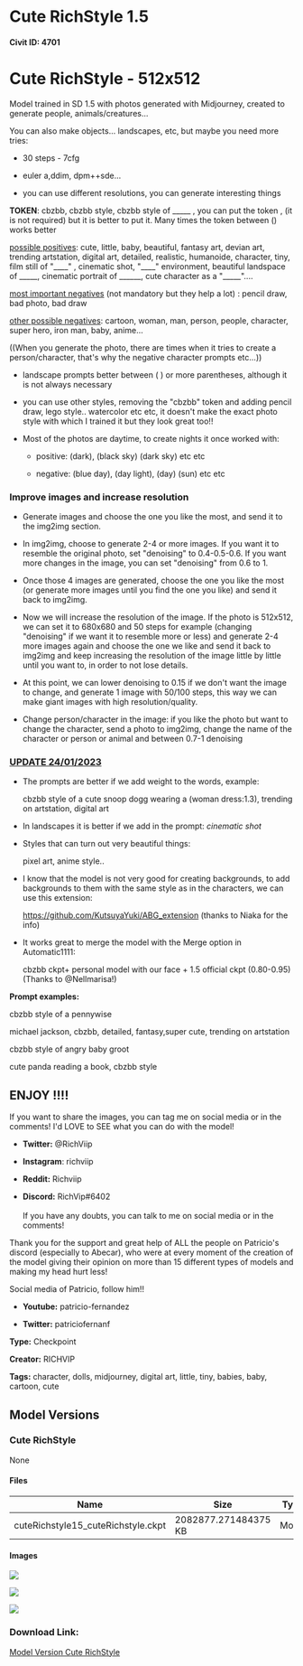 # Cute RichStyle 1.5

#### Civit ID: 4701

<h1>Cute RichStyle - 512x512</h1><p>Model trained in SD 1.5 with photos generated with Midjourney, created to generate people, animals/creatures...</p><p>You can also make objects... landscapes, etc, but maybe you need more tries:</p><ul><li><p>30 steps - 7cfg</p></li><li><p>euler a,ddim, dpm++sde...</p></li><li><p>you can use different resolutions, you can generate interesting things</p></li></ul><p></p><p><strong>TOKEN</strong>: cbzbb, cbzbb style, cbzbb style of _____ , you can put the token , (it is not required) but it is better to put it. Many times the token between () works better</p><p></p><p><u>possible positives</u>: cute, little, baby, beautiful, fantasy art, devian art, trending artstation, digital art, detailed, realistic, humanoide, character, tiny, film still of "____" , cinematic shot, "____" environment, beautiful landspace of _____, cinematic portrait of ______, cute character as a "_____"....</p><p></p><p><u>most important negatives</u> (not mandatory but they help a lot) : pencil draw, bad photo, bad draw</p><p><u>other possible negatives</u>: cartoon, woman, man, person, people, character, super hero, iron man, baby, anime...</p><p>((When you generate the photo, there are times when it tries to create a person/character, that's why the negative character prompts etc...))</p><p></p><ul><li><p>landscape prompts better between ( ) or more parentheses, although it is not always necessary</p></li><li><p>you can use other styles, removing the "cbzbb" token and adding pencil draw, lego style.. watercolor etc etc, it doesn't make the exact photo style with which I trained it but they look great too!!</p></li><li><p>Most of the photos are daytime, to create nights it once worked with:</p><ul><li><p>positive: (dark), (black sky) (dark sky) etc etc</p></li><li><p>negative: (blue day), (day light), (day) (sun) etc etc</p></li></ul></li></ul><p></p><h3>Improve images and increase resolution</h3><ul><li><p>Generate images and choose the one you like the most, and send it to the img2img section.</p></li><li><p>In img2img, choose to generate 2-4 or more images. If you want it to resemble the original photo, set "denoising" to 0.4-0.5-0.6. If you want more changes in the image, you can set "denoising" from 0.6 to 1.</p></li><li><p>Once those 4 images are generated, choose the one you like the most (or generate more images until you find the one you like) and send it back to img2img.</p></li><li><p>Now we will increase the resolution of the image. If the photo is 512x512, we can set it to 680x680 and 50 steps for example (changing "denoising" if we want it to resemble more or less) and generate 2-4 more images again and choose the one we like and send it back to img2img and keep increasing the resolution of the image little by little until you want to, in order to not lose details.</p></li><li><p>At this point, we can lower denoising to 0.15 if we don't want the image to change, and generate 1 image with 50/100 steps, this way we can make giant images with high resolution/quality.</p></li></ul><p></p><p></p><ul><li><p>Change person/character in the image: if you like the photo but want to change the character, send a photo to img2img, change the name of the character or person or animal and between 0.7-1 denoising</p></li></ul><p></p><h3><strong><u>UPDATE 24/01/2023</u></strong></h3><ul><li><p>The prompts are better if we add weight to the words, example:</p><p>cbzbb style of a cute snoop dogg wearing a (woman dress:1.3), trending on artstation, digital art</p></li></ul><p></p><ul><li><p>In landscapes it is better if we add in the prompt: <em>cinematic shot</em></p><p></p></li><li><p>Styles that can turn out very beautiful things:</p><p>pixel art, anime style..</p><p></p></li><li><p>I know that the model is not very good for creating backgrounds, to add backgrounds to them with the same style as in the characters, we can use this extension:</p><p><a target="_blank" rel="ugc" href="https://github.com/KutsuyaYuki/ABG_extension">https://github.com/KutsuyaYuki/ABG_extension</a> (thanks to Niaka for the info)</p><p></p></li><li><p>It works great to merge the model with the Merge option in Automatic1111:</p><p>cbzbb ckpt+ personal model with our face + 1.5 official ckpt (0.80-0.95) (Thanks to @Nellmarisa!)</p></li></ul><p></p><p><strong>Prompt examples:</strong></p><p>cbzbb style of a pennywise</p><p>michael jackson, cbzbb, detailed, fantasy,super cute, trending on artstation</p><p>cbzbb style of angry baby groot</p><p>cute panda reading a book, cbzbb style</p><h2>ENJOY !!!!</h2><p></p><p></p><p>If you want to share the images, you can tag me on social media or in the comments! I'd LOVE to SEE what you can do with the model!</p><ul><li><p><strong>Twitter:</strong> @RichViip</p></li><li><p><strong>Instagram</strong>: richviip</p></li><li><p><strong>Reddit:</strong> Richviip</p></li><li><p><strong>Discord:</strong> RichVip#6402<br /><br />If you have any doubts, you can talk to me on social media or in the comments!</p><p></p></li></ul><p>Thank you for the support and great help of ALL the people on Patricio's discord (especially to Abecar), who were at every moment of the creation of the model giving their opinion on more than 15 different types of models and making my head hurt less!</p><p>Social media of Patricio, follow him!!</p><ul><li><p><strong>Youtube:</strong> patricio-fernandez</p></li><li><p><strong>Twitter:</strong> patriciofernanf</p></li></ul>

**Type:** Checkpoint

**Creator:** RICHVIP

**Tags:** character, dolls, midjourney, digital art, little, tiny, babies, baby, cartoon, cute

## Model Versions

### Cute RichStyle

None

#### Files

| Name | Size | Type | Format | Download Url | AutoV1 | AutoV2 | SHA256 | CRC32 | BLAKE3 |
| --- | --- | --- | --- | --- | --- | --- | --- | --- | --- |
| cuteRichstyle15_cuteRichstyle.ckpt | 2082877.271484375 KB | Model | PickleTensor | https://civitai.com/api/download/models/5373 | 993F2358 | 24BC802FC5 | 24BC802FC542B65E08A73A8613A579CB33DAE3D4F18544BB4138BE168B49838C | 34DDD152 | D1A63C751216B0E1A9FE660360D5CA829720C4AE98BB343A44E2643F3514A19F |

#### Images

<p><img src="https://image.civitai.com/xG1nkqKTMzGDvpLrqFT7WA/d94438e3-55a1-4b20-8f98-e6ce65267900/width=450/42159.jpeg" /></p>

<p><img src="https://image.civitai.com/xG1nkqKTMzGDvpLrqFT7WA/d823963a-7e2c-4b92-79f6-6cefedf83a00/width=450/42157.jpeg" /></p>

<p><img src="https://image.civitai.com/xG1nkqKTMzGDvpLrqFT7WA/adc9dccc-824e-4ce7-3016-723e2ed71700/width=450/42158.jpeg" /></p>

### Download Link:

[Model Version Cute RichStyle](https://civitai.com/api/download/models/5373)

